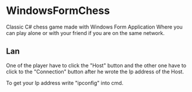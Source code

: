 # WindowsFormChess
 
Classic C# chess game made with Windows Form Application Where you can play alone or with your friend if you are on the same network.

## Lan
One of the player have to click the "Host" button and the other one have to click to the "Connection" button after he wrote the Ip address of the Host.

To get your Ip address write "ipconfig" into cmd.
